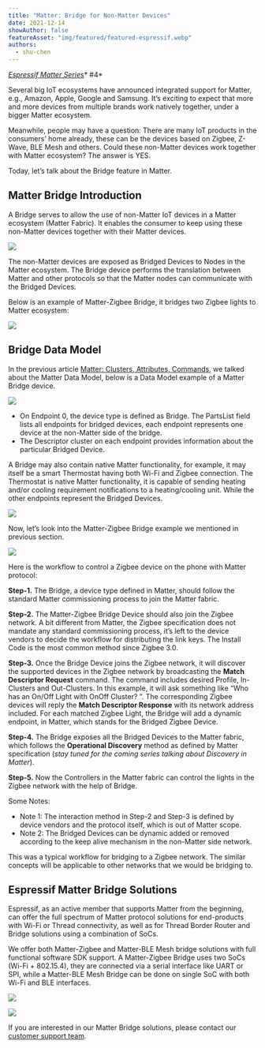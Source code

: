 ```yaml
---
title: "Matter: Bridge for Non-Matter Devices"
date: 2021-12-14
showAuthor: false
featureAsset: "img/featured/featured-espressif.webp"
authors:
  - shu-chen
---
```

[*Espressif Matter Series*](/matter-38ccf1d60bcd)* #4*

Several big IoT ecosystems have announced integrated support for Matter, e.g., Amazon, Apple, Google and Samsung. It’s exciting to expect that more and more devices from multiple brands work natively together, under a bigger Matter ecosystem.

Meanwhile, people may have a question: There are many IoT products in the consumers’ home already, these can be the devices based on Zigbee, Z-Wave, BLE Mesh and others. Could these non-Matter devices work together with Matter ecosystem? The answer is YES.

Today, let’s talk about the Bridge feature in Matter.

## Matter Bridge Introduction

A Bridge serves to allow the use of non-Matter IoT devices in a Matter ecosystem (Matter Fabric). It enables the consumer to keep using these non-Matter devices together with their Matter devices.

![](img/matter-1.webp)

The non-Matter devices are exposed as Bridged Devices to Nodes in the Matter ecosystem. The Bridge device performs the translation between Matter and other protocols so that the Matter nodes can communicate with the Bridged Devices.

Below is an example of Matter-Zigbee Bridge, it bridges two Zigbee lights to Matter ecosystem:

![](img/matter-2.webp)

## Bridge Data Model

In the previous article [Matter: Clusters, Attributes, Commands](/matter-clusters-attributes-commands-82b8ec1640a0), we talked about the Matter Data Model, below is a Data Model example of a Matter Bridge device.

![](img/matter-3.webp)

- On Endpoint 0, the device type is defined as Bridge. The PartsList field lists all endpoints for bridged devices, each endpoint represents one device at the non-Matter side of the bridge.
- The Descriptor cluster on each endpoint provides information about the particular Bridged Device.

A Bridge may also contain native Matter functionality, for example, it may itself be a smart Thermostat having both Wi-Fi and Zigbee connection. The Thermostat is native Matter functionality, it is capable of sending heating and/or cooling requirement notifications to a heating/cooling unit. While the other endpoints represent the Bridged Devices.

![](img/matter-4.webp)

Now, let’s look into the Matter-Zigbee Bridge example we mentioned in previous section.

![](img/matter-5.webp)

Here is the workflow to control a Zigbee device on the phone with Matter protocol:

__Step-1.__  The Bridge, a device type defined in Matter, should follow the standard Matter commissioning process to join the Matter fabric.

__Step-2.__  The Matter-Zigbee Bridge Device should also join the Zigbee network. A bit different from Matter, the Zigbee specification does not mandate any standard commissioning process, it’s left to the device vendors to decide the workflow for distributing the link keys. The Install Code is the most common method since Zigbee 3.0.

__Step-3.__  Once the Bridge Device joins the Zigbee network, it will discover the supported devices in the Zigbee network by broadcasting the __Match Descriptor Request__  command. The command includes desired Profile, In-Clusters and Out-Clusters. In this example, it will ask something like “Who has an On/Off Light with OnOff Cluster? ”. The corresponding Zigbee devices will reply the __Match Descriptor Response__  with its network address included. For each matched Zigbee Light, the Bridge will add a dynamic endpoint, in Matter, which stands for the Bridged Zigbee Device.

__Step-4.__  The Bridge exposes all the Bridged Devices to the Matter fabric, which follows the __Operational Discovery__  method as defined by Matter specification (*stay tuned for the coming series talking about Discovery in Matter*).

__Step-5.__  Now the Controllers in the Matter fabric can control the lights in the Zigbee network with the help of Bridge.

Some Notes:

- Note 1: The interaction method in Step-2 and Step-3 is defined by device vendors and the protocol itself, which is out of Matter scope.
- Note 2: The Bridged Devices can be dynamic added or removed according to the keep alive mechanism in the non-Matter side network.

This was a typical workflow for bridging to a Zigbee network. The similar concepts will be applicable to other networks that we would be bridging to.

## Espressif Matter Bridge Solutions

Espressif, as an active member that supports Matter from the beginning, can offer the full spectrum of Matter protocol solutions for end-products with Wi-Fi or Thread connectivity, as well as for Thread Border Router and Bridge solutions using a combination of SoCs.

We offer both Matter-Zigbee and Matter-BLE Mesh bridge solutions with full functional software SDK support. A Matter-Zigbee Bridge uses two SoCs (Wi-Fi + 802.15.4), they are connected via a serial interface like UART or SPI, while a Matter-BLE Mesh Bridge can be done on single SoC with both Wi-Fi and BLE interfaces.

![](img/matter-6.webp)

![](img/matter-7.webp)

If you are interested in our Matter Bridge solutions, please contact our [customer support team](https://www.espressif.com/en/contact-us/sales-questions).
